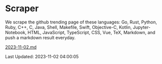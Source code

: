 # Scraper

We scrape the github trending page of these languages: Go, Rust, Python, Ruby, C++, C, Java, Shell, Makefile, Swift, Objective-C, Kotlin, Jupyter-Notebook, HTML, JavaScript, TypeScript, CSS, Vue, TeX, Markdown, and push a markdown result everyday.

[2023-11-02.md](https://github.com/yangwenmai/github-trending-backup/blob/master/2023-11-02.md)

Last Updated: 2023-11-02 04:00:05